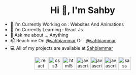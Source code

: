 <h1 align="center">Hi 👋, I'm Sahby</h1>
  
- 🔭 I’m Currently Working on : Websites And Animations
- 🌱 I’m Currently Learning : React Js  
- 💬 Ask me about ... Anything
- 📫 Reach me On [@sahbiammar](https://www.instagram.com/sahbiammar/)
            Or : [@sahbiammar](https://www.facebook.com/sahbi.ammar.50/)
- 💻 All of my projects are available at [Sahbiammar](https://github.com/sahbiammar)

<p align="center"> 
  <img src=https://devicons.github.io/devicon/devicon.git/icons/react/react-original-wordmark.svg alt=react width="40" height="40"/> 
<img src=https://devicons.github.io/devicon/devicon.git/icons/css3/css3-original-wordmark.svg alt=css3 width="40" height="40"/>     <img src=https://devicons.github.io/devicon/devicon.git/icons/html5/html5-original-wordmark.svg alt=html5 width="40" height="40"/> <img src=https://devicons.github.io/devicon/devicon.git/icons/javascript/javascript-original.svg alt=javascript width="40" height="40"/> 
  <img src=https://commons.bmstu.wiki/images/b/b8/Bootstrap.png alt=javascript width="40" height="40"/> 
 <img src=https://icon-library.com/images/jquery-icon-png/jquery-icon-png-18.jpg alt=javascript width="40" height="40"/> 
<img src=https://devicons.github.io/devicon/devicon.git/icons/sass/sass-original.svg alt=sass width="40" height="40"/> 
</p>
